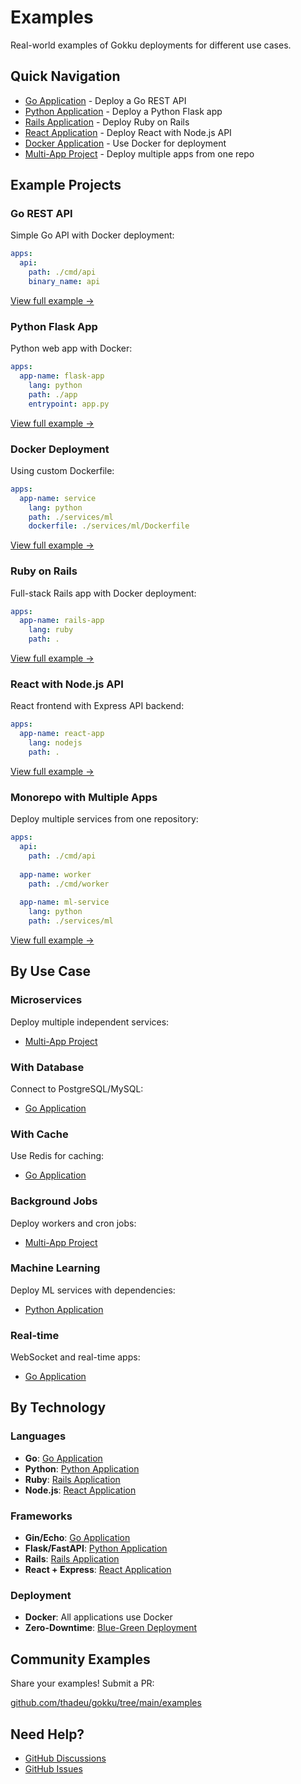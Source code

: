 # Examples

Real-world examples of Gokku deployments for different use cases.

## Quick Navigation

- [Go Application](/examples/go-app) - Deploy a Go REST API
- [Python Application](/examples/python-app) - Deploy a Python Flask app
- [Rails Application](/examples/rails-app) - Deploy Ruby on Rails
- [React Application](/examples/react-app) - Deploy React with Node.js API
- [Docker Application](/examples/docker-app) - Use Docker for deployment
- [Multi-App Project](/examples/multi-app) - Deploy multiple apps from one repo

## Example Projects

### Go REST API

Simple Go API with Docker deployment:

```yaml
apps:
  api:
    path: ./cmd/api
    binary_name: api
```

[View full example →](/examples/go-app)

### Python Flask App

Python web app with Docker:

```yaml
apps:
  app-name: flask-app
    lang: python
    path: ./app
    entrypoint: app.py
```

[View full example →](/examples/python-app)

### Docker Deployment

Using custom Dockerfile:

```yaml
apps:
  app-name: service
    lang: python
    path: ./services/ml
    dockerfile: ./services/ml/Dockerfile
```

[View full example →](/examples/docker-app)

### Ruby on Rails

Full-stack Rails app with Docker deployment:

```yaml
apps:
  app-name: rails-app
    lang: ruby
    path: .
```

[View full example →](/examples/rails-app)

### React with Node.js API

React frontend with Express API backend:

```yaml
apps:
  app-name: react-app
    lang: nodejs
    path: .
```

[View full example →](/examples/react-app)

### Monorepo with Multiple Apps

Deploy multiple services from one repository:

```yaml
apps:
  api:
    path: ./cmd/api
  
  app-name: worker
    path: ./cmd/worker
  
  app-name: ml-service
    lang: python
    path: ./services/ml
```

[View full example →](/examples/multi-app)

## By Use Case

### Microservices

Deploy multiple independent services:
- [Multi-App Project](/examples/multi-app)

### With Database

Connect to PostgreSQL/MySQL:
- [Go Application](/examples/go-app#with-database)

### With Cache

Use Redis for caching:
- [Go Application](/examples/go-app#with-redis)

### Background Jobs

Deploy workers and cron jobs:
- [Multi-App Project](/examples/multi-app#background-workers)

### Machine Learning

Deploy ML services with dependencies:
- [Python Application](/examples/python-app#machine-learning)

### Real-time

WebSocket and real-time apps:
- [Go Application](/examples/go-app#websockets)


## By Technology

### Languages

- **Go**: [Go Application](/examples/go-app)
- **Python**: [Python Application](/examples/python-app)
- **Ruby**: [Rails Application](/examples/rails-app)
- **Node.js**: [React Application](/examples/react-app)

### Frameworks

- **Gin/Echo**: [Go Application](/examples/go-app)
- **Flask/FastAPI**: [Python Application](/examples/python-app)
- **Rails**: [Rails Application](/examples/rails-app)
- **React + Express**: [React Application](/examples/react-app)

### Deployment

- **Docker**: All applications use Docker
- **Zero-Downtime**: [Blue-Green Deployment](/guide/blue-green-deployment)

## Community Examples

Share your examples! Submit a PR:

[github.com/thadeu/gokku/tree/main/examples](https://github.com/thadeu/gokku/tree/main/examples)

## Need Help?

- [GitHub Discussions](https://github.com/thadeu/gokku/discussions)
- [GitHub Issues](https://github.com/thadeu/gokku/issues)

